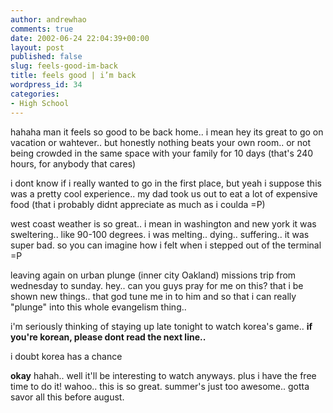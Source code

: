 ```yaml
---
author: andrewhao
comments: true
date: 2002-06-24 22:04:39+00:00
layout: post
published: false
slug: feels-good-im-back
title: feels good | i’m back
wordpress_id: 34
categories:
- High School
---
```


hahaha man it feels so good to be back home.. i mean hey its great to go on vacation or wahtever.. but honestly nothing beats your own room.. or not being crowded in the same space with your family for 10 days (that's 240 hours, for anybody that cares)

i dont know if i really wanted to go in the first place, but yeah i suppose this was a pretty cool experience.. my dad took us out to eat a lot of expensive food (that i probably didnt appreciate as much as i coulda =P)

west coast weather is so great.. i mean in washington and new york it was sweltering.. like 90-100 degrees. i was melting.. dying.. suffering.. it was super bad. so you can imagine how i felt when i stepped out of the terminal =P

leaving again on urban plunge (inner city Oakland) missions trip from wednesday to sunday. hey.. can you guys pray for me on this? that i be shown new things.. that god tune me in to him and so that i can really "plunge" into this whole evangelism thing..

i'm seriously thinking of staying up late tonight to watch korea's game.. **if you're korean, please dont read the next line..**

i doubt korea has a chance

**okay** hahah.. well it'll be interesting to watch anyways. plus i have the free time to do it! wahoo.. this is so great. summer's just too awesome.. gotta savor all this before august.

